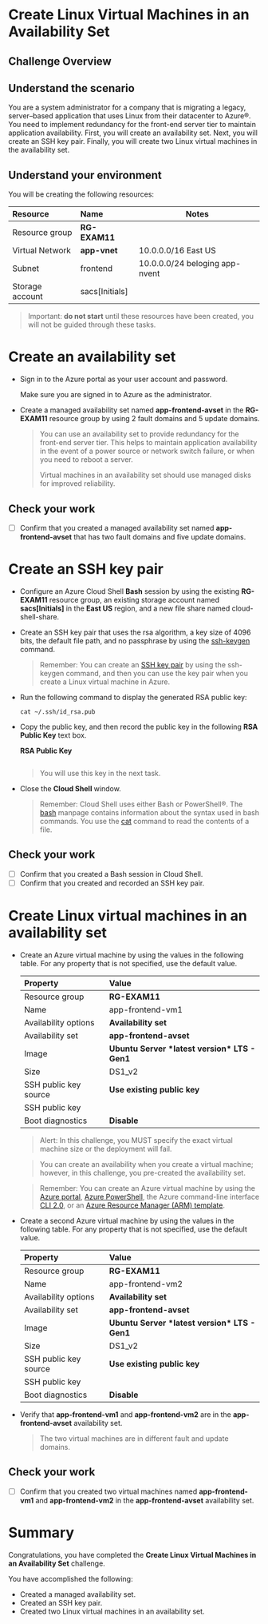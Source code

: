 # Create Linux Virtual Machines in an Availability Set

## Challenge Overview

## Understand the scenario

You are a system administrator for a company that is migrating a legacy, server–based application that uses Linux from their datacenter to Azure®. You need to implement redundancy for the front-end server tier to maintain application availability. First, you will create an availability set. Next, you will create an SSH key pair. Finally, you will create two Linux virtual machines in the availability set.

## Understand your environment

You will be creating the following resources:

| Resource        | Name           | Notes                          |
| :-------------- | :------------- | ------------------------------ |
| Resource group  | **RG-EXAM11**  |                                |
| Virtual Network | **app-vnet**   | 10.0.0.0/16 East US            |
| Subnet          | frontend       | 10.0.0.0/24 beloging app-nvent |
| Storage account | sacs[Initials] |                                |

> Important: **do not start** until these resources have been created, you will not be guided through these tasks. 

# Create an availability set

- Sign in to the Azure portal as your user account and password.

  Make sure you are signed in to Azure as the administrator.

- Create a managed availability set named **app-frontend-avset** in the **RG-EXAM11** resource group by using 2 fault domains and 5 update domains.

  >You can use an availability set to provide redundancy for the front-end server tier. This helps to maintain application availability in the event of a power source or network switch failure, or when you need to reboot a server.
  >
  >Virtual machines in an availability set should use managed disks for improved reliability.

## Check your work

- [ ] Confirm that you created a managed availability set named **app-frontend-avset** that has two fault domains and five update domains.

# Create an SSH key pair

- Configure an Azure Cloud Shell **Bash** session by using the existing **RG-EXAM11** resource group, an existing storage account named **sacs[Initials]** in the **East US** region, and a new file share named cloud-shell-share.

- Create an SSH key pair that uses the rsa algorithm, a key size of 4096 bits, the default file path, and no passphrase by using the [ssh-keygen](https://docs.microsoft.com/en-us/azure/virtual-machines/linux/mac-create-ssh-keys#supported-ssh-key-formats) command.

  > Remember: You can create an [SSH key pair](https://docs.microsoft.com/en-us/azure/virtual-machines/linux/mac-create-ssh-keys#provide-an-ssh-public-key-when-deploying-a-vm) by using the ssh-keygen command, and then you can use the key pair when you create a Linux virtual machine in Azure.

- Run the following command to display the generated RSA public key:

  ```
  cat ~/.ssh/id_rsa.pub
  ```

- Copy the public key, and then record the public key in the following **RSA Public Key** text box.

  **RSA Public Key**

  ```
  ```

  > You will use this key in the next task.

- Close the **Cloud Shell** window.

  > Remember: Cloud Shell uses either Bash or PowerShell®. The [bash](http://manpages.ubuntu.com/manpages/focal/en/man1/bash.1.html) manpage contains information about the syntax used in bash commands. You use the [cat](http://manpages.ubuntu.com/manpages/focal/en/man1/cat.1plan9.html) command to read the contents of a file.

## Check your work

- [ ] Confirm that you created a Bash session in Cloud Shell.
- [ ] Confirm that you created and recorded an SSH key pair.

# Create Linux virtual machines in an availability set

- Create an Azure virtual machine by using the values in the following table. For any property that is not specified, use the default value.

  | Property              | Value                                           |
  | :-------------------- | :---------------------------------------------- |
  | Resource group        | **RG-EXAM11**                                   |
  | Name                  | app-frontend-vm1                                |
  | Availability options  | **Availability set**                            |
  | Availability set      | **app-frontend-avset**                          |
  | Image                 | **Ubuntu Server \*latest version\* LTS - Gen1** |
  | Size                  | DS1_v2                                          |
  | SSH public key source | **Use existing public key**                     |
  | SSH public key        | <RSAKey>                                        |
  | Boot diagnostics      | **Disable**                                     |

  > Alert: In this challenge, you MUST specify the exact virtual machine size or the deployment will fail.

  > You can create an availability when you create a virtual machine; however, in this challenge, you pre-created the availability set.

  > Remember: You can create an Azure virtual machine by using the [Azure portal](https://docs.microsoft.com/en-us/azure/virtual-machines/linux/quick-create-portal), [Azure PowerShell](https://docs.microsoft.com/en-us/azure/virtual-machines/linux/quick-create-powershell), the Azure command-line interface [CLI 2.0](https://docs.microsoft.com/en-us/azure/virtual-machines/linux/quick-create-cli), or an [Azure Resource Manager (ARM) template](https://docs.microsoft.com/en-us/azure/virtual-machines/linux/quick-create-template).

- Create a second Azure virtual machine by using the values in the following table. For any property that is not specified, use the default value.

  | Property              | Value                                           |
  | :-------------------- | :---------------------------------------------- |
  | Resource group        | **RG-EXAM11**                                   |
  | Name                  | app-frontend-vm2                                |
  | Availability options  | **Availability set**                            |
  | Availability set      | **app-frontend-avset**                          |
  | Image                 | **Ubuntu Server \*latest version\* LTS - Gen1** |
  | Size                  | DS1_v2                                          |
  | SSH public key source | **Use existing public key**                     |
  | SSH public key        | <RSAKey>                                        |
  | Boot diagnostics      | **Disable**                                     |

- Verify that **app-frontend-vm1** and **app-frontend-vm2** are in the **app-frontend-avset** availability set.

  > The two virtual machines are in different fault and update domains.

## Check your work

- [ ] Confirm that you created two virtual machines named **app-frontend-vm1** and **app-frontend-vm2** in the **app-frontend-avset** availability set.

# Summary

Congratulations, you have completed the **Create Linux Virtual Machines in an Availability Set** challenge.

You have accomplished the following:

- Created a managed availability set.
- Created an SSH key pair.
- Created two Linux virtual machines in an availability set.